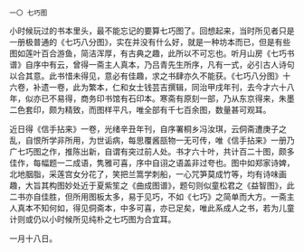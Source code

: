     一〇 七巧图 

   小时候玩过的书本里头，最不能忘记的要算七巧图了。回想起来，当时所见者只是一册极普通的《七巧八分图》，实在并没有什么好，就是一种坊本而已，但是有些图如莲叶百合游鱼，简洁浑厚，有古典之趣，此所以不可忘也。听月山房《七巧书谱》自序中有云，曾得一斋主人真本，乃吕青先生所序，凡有一式，必引古人诗句以合其意。此书惜未得见，意必有佳趣，求之书肆亦久不能获。《七巧八分图》十六卷，补遗一卷，此为繁本，仁和女士钱芸吉撰辑，同治甲戌年刊，去今才六十八年，似亦已不易得，商务印书馆有石印本。寒斋有原刻一部，乃从东京得来，朱墨二色套印，颇为精致，而图样平凡，唯全部有千七百余图，数量甚可观耳。

   近日得《信手拈来》一卷，光绪辛丑年刊，自序署桐乡冯汝琪，云侗斋遭庚子之乱，自恨所学非所用，为世诟病，每思覆酱瓿物一无可传，唯《信手拈来》一册乃广七巧图之作，推陈出新，自谓有突过前人处。书才六十叶，共计百二十图，颇多佳作，每幅题一二成语，隽雅可喜，序中自诩之语盖非过夸也。图中如郑家诗婢，北地胭脂，采莲宫女分花了，笑把兰篙学刺船，一心咒笋莫成竹等，均有诗味画趣，大旨其构图妙处近于夏紫笙之《曲成图谱》，题句则似童松君之《益智图》，此二书亦自佳胜，但所用图板太多，易于见巧，不如《七巧》之简单而大方。一斋主人真本不知何如，得见侗斋本，中多可喜，亦已足矣，唯此系成人之书，若为儿童计则或仍以小时候所见纯朴之七巧图为合宜耳。

   一月十八日。

